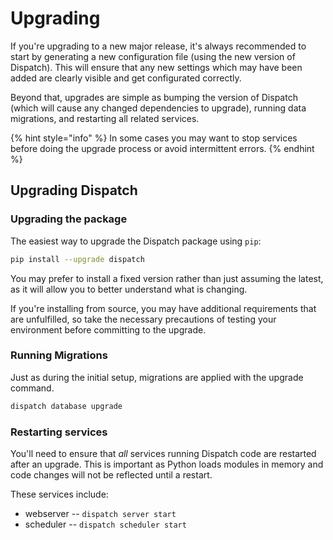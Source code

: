 # Upgrading

If you're upgrading to a new major release, it's always recommended to start by generating a new configuration file (using the new version of Dispatch). This will ensure that any new settings which may have been added are clearly visible and get configurated correctly.

Beyond that, upgrades are simple as bumping the version of Dispatch (which will cause any changed dependencies to upgrade), running data migrations, and restarting all related services.

{% hint style="info" %}
In some cases you may want to stop services before doing the upgrade process or avoid intermittent errors.
{% endhint %}

## Upgrading Dispatch

### Upgrading the package

The easiest way to upgrade the Dispatch package using `pip`:

```bash
pip install --upgrade dispatch
```

You may prefer to install a fixed version rather than just assuming the latest, as it will allow you to better understand what is changing.

If you're installing from source, you may have additional requirements that are unfulfilled, so take the necessary precautions of testing your environment before committing to the upgrade.

### Running Migrations

Just as during the initial setup, migrations are applied with the upgrade command.

```bash
dispatch database upgrade
```

### Restarting services

You'll need to ensure that _all_ services running Dispatch code are restarted after an upgrade. This is important as Python loads modules in memory and code changes will not be reflected until a restart.

These services include:

- webserver -- `dispatch server start`
- scheduler -- `dispatch scheduler start`
